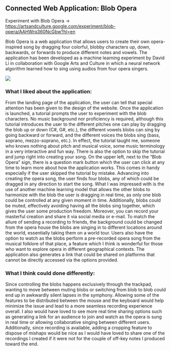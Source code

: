 ## Connected Web Application: Blob Opera

Experiment with Blob Opera -> https://artsandculture.google.com/experiment/blob-opera/AAHWrq360NcGbw?hl=en

Blob Opera is a web application that allows users to create their own opera-inspired song by dragging four colorful, blobby characters up, down, backwards, or forwards to produce different notes and vowels. The application has been developed as a machine learning experiment by David Li in collaboration with Google Arts and Culture in which a neural network algorithm learned how to sing using audios from four opera singers.

![](1.png)
### What I liked about the application: 

From the landing page of the application, the user can tell that special attention has been given to the design of the website. Once the application is launched, a tutorial prompts the user to experiment with the blob characters. No music background nor proficiency is required, although this tutorial introduces the user to the different pitches one can play by dragging the blob up or down (C#, G#, etc.), the different vowels blobs can sing by going backward or forward, and the different voices the blobs sing (bass, soprano, mezzo-soprano, etc.). In effect, the tutorial taught me, someone who knows nothing about pitch and musical voice, some music terminology in a very interactive and fun way. There is also the option to skip the tutorial and jump right into creating your song. On the upper left, next to the “Blob Opera” sign, there is a question mark button which the user can click at any time to learn more about how the application works. This comes in handy especially if the user skipped the tutorial by mistake. Advancing into creating the opera song, the user finds four blobs, any of which could be dragged in any direction to start the song. What I was impressed with is the use of another machine learning model that allows the other blobs to harmonize with the blob the user is dragging in real time, as only one blob could be controlled at any given moment in time. Additionally, blobs could be muted, effectively avoiding having all the blobs sing together, which gives the user some production freedom. Moreover, you can record your masterful creation and share it via social media or e-mail. To match the allure of sending a recording to friends, the background could be changed from the opera house the blobs are singing in to different locations around the world, essentially taking them on a world tour. Users also have the option to watch as the blobs perform a pre-recorded opera song from the musical folklore of that place, a feature which I think is wonderful for those who want to explore opera in different geographical contexts. The application also generates a link that could be shared on platforms that cannot be directly accessed via the options provided.

### What I think could done differently:

Since controlling the blobs happens exclusively through the trackpad, wanting to move between muting blobs or switching from blob to blob could end up in awkwardly silent lapses in the symphony. Allowing some of the features to be distributed between the mouse and the keyboard would help minimize the issue and lead to a more seamless recording experience overall. I also would have loved to see more real time sharing options such as generating a link for an audience to join and watch as the opera is sung in real time or allowing collaborative singing between different users. Additionally, since recording is available, adding a cropping feature to dispose of mishaps would be nice as I would have loved to share one of the recordings I created if it were not for the couple of off-key notes I produced toward the end.
